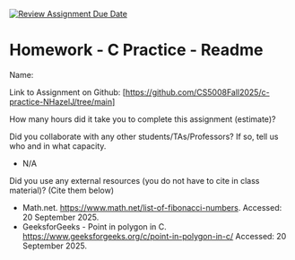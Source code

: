 [![Review Assignment Due Date](https://classroom.github.com/assets/deadline-readme-button-22041afd0340ce965d47ae6ef1cefeee28c7c493a6346c4f15d667ab976d596c.svg)](https://classroom.github.com/a/CbzfTysD)
# Homework - C Practice - Readme

Name:

Link to Assignment on Github: [https://github.com/CS5008Fall2025/c-practice-NHazelJ/tree/main]

How many hours did it take you to complete this assignment (estimate)? 

Did you collaborate with any other students/TAs/Professors? If so, tell us who and in what capacity.  
- N/A

Did you use any external resources (you do not have to cite in class material)? (Cite them below)  
- Math.net. https://www.math.net/list-of-fibonacci-numbers. Accessed: 20 September 2025. 
- GeeksforGeeks - Point in polygon in C. https://www.geeksforgeeks.org/c/point-in-polygon-in-c/ Accessed: 20 September 2025.

